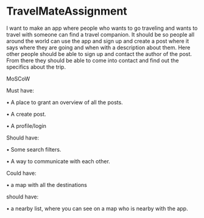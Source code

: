 # TravelMateAssignment
I want to make an app where people who wants to go traveling and wants to travel with someone can find a travel companion. It should be so people all around the world can use the app and sign up and create a post where it says where they are going and when with a description about them. Here other people should be able to sign up and contact the author of the post. From there they should be able to come into contact and find out the specifics about the trip.

MoSCoW

Must have:

• A place to grant an overview of all the posts.

• A create post.

• A profile/login

Should have:

• Some search filters.

• A way to communicate with each other.

Could have:

• a map with all the destinations

should have:

• a nearby list, where you can see on a map who is nearby with the app.

